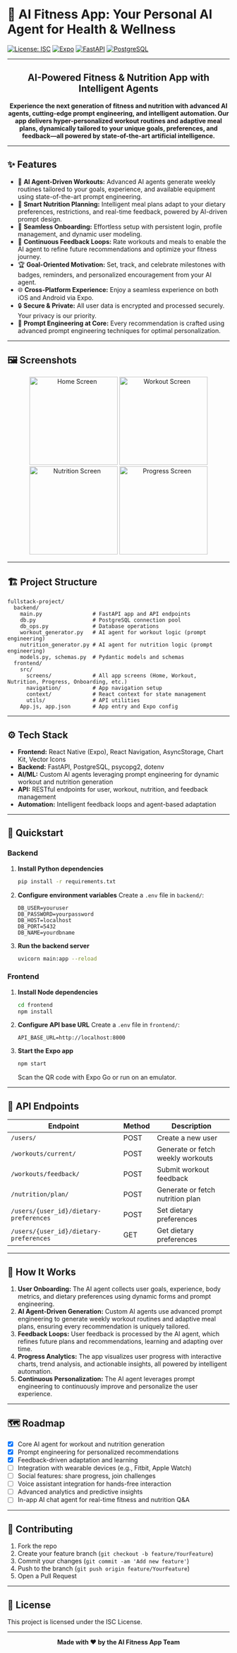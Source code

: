 # 🚀 AI Fitness App: Your Personal AI Agent for Health & Wellness

[![License: ISC](https://img.shields.io/badge/License-ISC-blue.svg)](https://opensource.org/licenses/ISC)
[![Expo](https://img.shields.io/badge/Expo-53.0.10-blue)](https://expo.dev/)
[![FastAPI](https://img.shields.io/badge/FastAPI-0.100+-green)](https://fastapi.tiangolo.com/)
[![PostgreSQL](https://img.shields.io/badge/PostgreSQL-14+-blue)](https://www.postgresql.org/)

---



<h2 align="center">AI-Powered Fitness & Nutrition App with Intelligent Agents</h2>

<p align="center">
  <b>Experience the next generation of fitness and nutrition with advanced AI agents, cutting-edge prompt engineering, and intelligent automation. Our app delivers hyper-personalized workout routines and adaptive meal plans, dynamically tailored to your unique goals, preferences, and feedback—all powered by state-of-the-art artificial intelligence.</b>
</p>

---

## ✨ Features

- 🤖 <b>AI Agent-Driven Workouts:</b> Advanced AI agents generate weekly routines tailored to your goals, experience, and available equipment using state-of-the-art prompt engineering.
- 🥗 <b>Smart Nutrition Planning:</b> Intelligent meal plans adapt to your dietary preferences, restrictions, and real-time feedback, powered by AI-driven prompt design.
- 👤 <b>Seamless Onboarding:</b> Effortless setup with persistent login, profile management, and dynamic user modeling.
- 🔄 <b>Continuous Feedback Loops:</b> Rate workouts and meals to enable the AI agent to refine future recommendations and optimize your fitness journey.
- 🏆 <b>Goal-Oriented Motivation:</b> Set, track, and celebrate milestones with badges, reminders, and personalized encouragement from your AI agent.
- 🌐 <b>Cross-Platform Experience:</b> Enjoy a seamless experience on both iOS and Android via Expo.
- 🔒 <b>Secure & Private:</b> All user data is encrypted and processed securely. Your privacy is our priority.
- 🧠 <b>Prompt Engineering at Core:</b> Every recommendation is crafted using advanced prompt engineering techniques for optimal personalization.

---

## 🖼️ Screenshots

<p align="center">
  <img src="SCREENSHOTS/home.png" width="200" alt="Home Screen" />
  <img src="SCREENSHOTS/workout.png" width="200" alt="Workout Screen" />
  <img src="SCREENSHOTS/nutrition.png" width="200" alt="Nutrition Screen" />
  <img src="SCREENSHOTS/progress.png" width="200" alt="Progress Screen" />
</p>

---

## 🏗️ Project Structure

```text
fullstack-project/
  backend/
    main.py                # FastAPI app and API endpoints
    db.py                  # PostgreSQL connection pool
    db_ops.py              # Database operations
    workout_generator.py   # AI agent for workout logic (prompt engineering)
    nutrition_generator.py # AI agent for nutrition logic (prompt engineering)
    models.py, schemas.py  # Pydantic models and schemas
  frontend/
    src/
      screens/             # All app screens (Home, Workout, Nutrition, Progress, Onboarding, etc.)
      navigation/          # App navigation setup
      context/             # React context for state management
      utils/               # API utilities
    App.js, app.json       # App entry and Expo config
```

---

## ⚙️ Tech Stack

- **Frontend:** React Native (Expo), React Navigation, AsyncStorage, Chart Kit, Vector Icons
- **Backend:** FastAPI, PostgreSQL, psycopg2, dotenv
- **AI/ML:** Custom AI agents leveraging prompt engineering for dynamic workout and nutrition generation
- **API:** RESTful endpoints for user, workout, nutrition, and feedback management
- **Automation:** Intelligent feedback loops and agent-based adaptation

---

## 🚦 Quickstart

### Backend

1. **Install Python dependencies**
   ```bash
   pip install -r requirements.txt
   ```
2. **Configure environment variables**
   Create a `.env` file in `backend/`:
   ```env
   DB_USER=youruser
   DB_PASSWORD=yourpassword
   DB_HOST=localhost
   DB_PORT=5432
   DB_NAME=yourdbname
   ```
3. **Run the backend server**
   ```bash
   uvicorn main:app --reload
   ```

### Frontend

1. **Install Node dependencies**
   ```bash
   cd frontend
   npm install
   ```
2. **Configure API base URL**
   Create a `.env` file in `frontend/`:
   ```env
   API_BASE_URL=http://localhost:8000
   ```
3. **Start the Expo app**
   ```bash
   npm start
   ```
   Scan the QR code with Expo Go or run on an emulator.

---

## 🔌 API Endpoints

| Endpoint                                      | Method | Description                        |
|-----------------------------------------------|--------|------------------------------------|
| `/users/`                                     | POST   | Create a new user                  |
| `/workouts/current/`                          | POST   | Generate or fetch weekly workouts  |
| `/workouts/feedback/`                         | POST   | Submit workout feedback            |
| `/nutrition/plan/`                            | POST   | Generate or fetch nutrition plan   |
| `/users/{user_id}/dietary-preferences`        | POST   | Set dietary preferences            |
| `/users/{user_id}/dietary-preferences`        | GET    | Get dietary preferences            |

---

## 🧠 How It Works

1. **User Onboarding:** The AI agent collects user goals, experience, body metrics, and dietary preferences using dynamic forms and prompt engineering.
2. **AI Agent-Driven Generation:** Custom AI agents use advanced prompt engineering to generate weekly workout routines and adaptive meal plans, ensuring every recommendation is uniquely tailored.
3. **Feedback Loops:** User feedback is processed by the AI agent, which refines future plans and recommendations, learning and adapting over time.
4. **Progress Analytics:** The app visualizes user progress with interactive charts, trend analysis, and actionable insights, all powered by intelligent automation.
5. **Continuous Personalization:** The AI agent leverages prompt engineering to continuously improve and personalize the user experience.

---

## 🗺️ Roadmap

- [x] Core AI agent for workout and nutrition generation
- [x] Prompt engineering for personalized recommendations
- [x] Feedback-driven adaptation and learning
- [ ] Integration with wearable devices (e.g., Fitbit, Apple Watch)
- [ ] Social features: share progress, join challenges
- [ ] Voice assistant integration for hands-free interaction
- [ ] Advanced analytics and predictive insights
- [ ] In-app AI chat agent for real-time fitness and nutrition Q&A

---

## 🤝 Contributing

1. Fork the repo
2. Create your feature branch (`git checkout -b feature/YourFeature`)
3. Commit your changes (`git commit -am 'Add new feature'`)
4. Push to the branch (`git push origin feature/YourFeature`)
5. Open a Pull Request

---

## 📄 License

This project is licensed under the ISC License.

---

<p align="center">
  <b>Made with ❤️ by the AI Fitness App Team</b>
</p> 